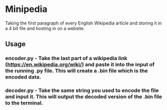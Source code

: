 # Minipedia
Taking the first paragraph of every English Wikipedia article and storing it in a 4 bit file and hosting in on a website.

## Usage

### encoder.py - Take the last part of a wikipedia link (https://en.wikipedia.org/wiki/<here>) and paste it into the input of the running .py file. This will create a .bin file which is the encoded data.

### decoder.py - Take the same string you used to encode the file and input it. This will output the decoded version of the .bin file to the terminal.
